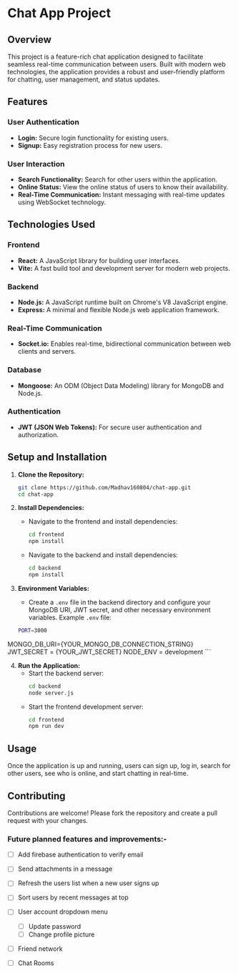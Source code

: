 # Chat App Project

## Overview

This project is a feature-rich chat application designed to facilitate seamless real-time communication between users. Built with modern web technologies, the application provides a robust and user-friendly platform for chatting, user management, and status updates.

## Features

### User Authentication
- **Login:** Secure login functionality for existing users.
- **Signup:** Easy registration process for new users.

### User Interaction
- **Search Functionality:** Search for other users within the application.
- **Online Status:** View the online status of users to know their availability.
- **Real-Time Communication:** Instant messaging with real-time updates using WebSocket technology.

## Technologies Used

### Frontend
- **React:** A JavaScript library for building user interfaces.
- **Vite:** A fast build tool and development server for modern web projects.

### Backend
- **Node.js:** A JavaScript runtime built on Chrome's V8 JavaScript engine.
- **Express:** A minimal and flexible Node.js web application framework.

### Real-Time Communication
- **Socket.io:** Enables real-time, bidirectional communication between web clients and servers.

### Database
- **Mongoose:** An ODM (Object Data Modeling) library for MongoDB and Node.js.

### Authentication
- **JWT (JSON Web Tokens):** For secure user authentication and authorization.

## Setup and Installation

1. **Clone the Repository:**
    ```sh
    git clone https://github.com/Madhav160804/chat-app.git
    cd chat-app
    ```

2. **Install Dependencies:**
    - Navigate to the frontend and install dependencies:
        ```sh
        cd frontend
        npm install
        ```
    - Navigate to the backend and install dependencies:
        ```sh
        cd backend
        npm install
        ```

3. **Environment Variables:**
    - Create a `.env` file in the backend directory and configure your MongoDB URI, JWT secret, and other necessary environment variables.
	 Example `.env` file:
	```sh
	PORT=3000
MONGO_DB_URI={YOUR_MONGO_DB_CONNECTION_STRING}
JWT_SECRET = {YOUR_JWT_SECRET}
NODE_ENV = development
	```

4. **Run the Application:**
    - Start the backend server:
        ```sh
        cd backend
        node server.js
        ```
    - Start the frontend development server:
        ```sh
        cd frontend
        npm run dev
        ```

## Usage

Once the application is up and running, users can sign up, log in, search for other users, see who is online, and start chatting in real-time.

## Contributing

Contributions are welcome! Please fork the repository and create a pull request with your changes.



### Future planned features and improvements:-

- [ ] Add firebase authentication to verify email
- [ ] Send attachments in a message
- [ ] Refresh the users list when a new user signs up
- [ ] Sort users by recent messages at top
- [ ] User account dropdown menu
	- [ ] Update password
	- [ ] Change profile picture
- [ ] Friend network
- [ ] Chat Rooms


